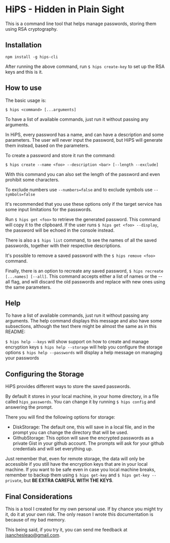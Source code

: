 # HiPS - Hidden in Plain Sight

This is a command line tool that helps manage passwords, storing them using RSA cryptography.

## Installation

`npm install -g hips-cli`

After running the above command, run `$ hips create-key` to set up the RSA keys and this is it.

## How to use

The basic usage is:

`$ hips <command> [...arguments]`

To have a list of available commands, just run it without passing any arguments.

In HiPS, every password has a name, and can have a description and some parameters. The user will never input
the password, but HiPS will generate them instead, based on the parameters.

To create a password and store it run the command:

`$ hips create --name <foo> --description <bar> [--length --exclude]`

With this command you can also set the length of the password and even prohibit some characters. 
    
To exclude numbers use `--numbers=false` and to exclude symbols use `--symbols=false`

It's recommended that you use these options only if the target service has some input limitations for the passwords.

Run `$ hips get <foo>` to retrieve the generated password. This command will copy it to the clipboard.
If the user runs `$ hips get <foo> --display`, the password will be echoed in the console instead.

There is also a `$ hips list` command, to see the names of all the saved passwords, together with their 
respective descriptions.

It's possible to remove a saved password with the `$ hips remove <foo>` command.

Finally, there is an option to recreate any saved password, `$ hips recreate [...names] [--all]`. This command accepts either a list of names
or the --all flag, and will discard the old passwords and replace with new ones using the same parameters.

## Help

To have a list of available commands, just run it without passing any arguments.
The help command displays this message and also have some subsections, although the text there might be almost the same as in this README:

`$ hips help --keys` will show support on how to create and manage encryption keys
`$ hips help --storage` will help you configure the storage options
`$ hips help --passwords` will display a help message on managing your passwords

## Configuring the Storage

HiPS provides different ways to store the saved passwords.

By default it stores in your local machine, in your home directory, in a file called `hips_passwords`.
You can change it by running `$ hips config` and answering the prompt.

There you will find the following options for storage:

- DiskStorage: The default one, this will save in a local file, and in the prompt you can change the directory
that will be used.
- GithubStorage: This option will save the encrypted passwords as a private Gist in your github account. The
prompts will ask for your github credentials and will set everything up.

Just remember that, even for remote storage, the data will only be accessible if you still have the encryption
keys that are in your local machine. If you want to be safe even in case you local machine breaks, remember to
backup them using `$ hips get-key` and `$ hips get-key --private`, but __BE EXTRA CAREFUL WITH THE KEYS__.

## Final Considerations

This is a tool I created for my own personal use. If by chance you might try it, do it at your own risk.
The only reason I wrote this documentation is because of my bad memory.

This being said, if you try it, you can send me feedback at <jsanchesleao@gmail.com>.
